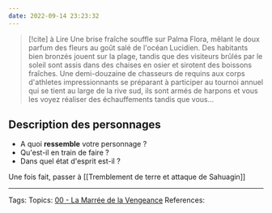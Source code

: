 ```yaml
---
date: 2022-09-14 23:23:32
---
```



> [!cite] à Lire
> Une brise fraîche souffle sur Palma Flora, mêlant le doux parfum des fleurs au goût salé de l'océan Lucidien. Des habitants bien bronzés jouent sur la plage, tandis que des visiteurs brûlés par le soleil sont assis dans des chaises en osier et sirotent des boissons fraîches. Une demi-douzaine de chasseurs de requins aux corps d'athletes impressionnants se préparant à participer au tournoi annuel qui se tient au large de la rive sud, ils sont armés de harpons et vous les voyez réaliser des échauffements tandis que vous...

## Description des personnages
- A quoi **ressemble** votre personnage ?
- Qu'est-il en train de faire ?
- Dans quel état d'esprit est-il ?

Une fois fait, passer à [[Tremblement de terre et attaque de Sahuagin]]

___
Tags: 
Topics: [00 - La Marrée de la Vengeance](00%20-%20La%20Marrée%20de%20la%20Vengeance.md)
References:







